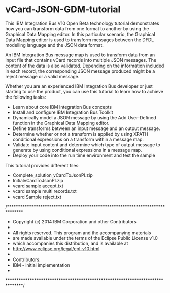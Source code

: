 vCard-JSON-GDM-tutorial
=======================
This IBM Integration Bus V10 Open Beta technology tutorial demonstrates how you can transform data from one format 
to another by using the Graphical Data Mapping editor. In this particular scenario, the Graphical Data Mapping editor 
is used to transform messages between the DFDL modelling language and the JSON data format.

An IBM Integration Bus message map is used to transform data from an input file that contains vCard records into 
multiple JSON messages. The content of the data is also validated. Depending on the information included in each record, 
the corresponding JSON message produced might be a reject message or a valid message.

Whether you are an experienced IBM Integration Bus developer or just starting to use the product, you can use this 
tutorial to learn how to achieve the following tasks:
- Learn about core IBM Integration Bus concepts
- Install and configure IBM Integration Bus Toolkit
- Dynamically model a JSON message by using the Add User-Defined function in the Graphical Data Mapping editor.
- Define transforms between an input message and an output message.
- Determine whether or not a transform is applied by using XPATH conditional expressions on a transform within a message map.
- Validate input content and determine which type of output message to generate by using conditional expressions in a message map.
- Deploy your code into the run time environment and test the sample

This tutorial provides different files:
- Complete_solution_vCardToJsonPI.zip
- InitialvCardToJsonPI.zip
- vcard sample accept.txt
- vcard sample multi records.txt
- vcard Sample reject.txt

/*******************************************************************************
* Copyright (c) 2014 IBM Corporation and other Contributors
*
* All rights reserved. This program and the accompanying materials
* are made available under the terms of the Eclipse Public License v1.0
* which accompanies this distribution, and is available at
* http://www.eclipse.org/legal/epl-v10.html
*
* Contributors:
* IBM - initial implementation
* 

*******************************************************************************/
